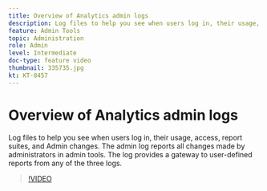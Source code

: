 ```yaml
---
title: Overview of Analytics admin logs
description: Log files to help you see when users log in, their usage, access, report suites, and Admin changes. The admin log reports all changes made by administrators in admin tools. The log provides a gateway to user-defined reports from any of the three logs. 
feature: Admin Tools
topic: Administration
role: Admin
level: Intermediate
doc-type: feature video
thumbnail: 335735.jpg
kt: KT-8457
---
```


# Overview of Analytics admin logs

Log files to help you see when users log in, their usage, access, report suites, and Admin changes. The admin log reports all changes made by administrators in admin tools. The log provides a gateway to user-defined reports from any of the three logs. 


>[!VIDEO](https://publish.tv.adobe.com/bucket/1/category/5558/video/335735/)